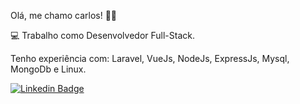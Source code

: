 Olá, me chamo carlos! 👋🏾

💻 Trabalho como Desenvolvedor Full-Stack.

Tenho experiência com: Laravel, VueJs, NodeJs, ExpressJs, Mysql, MongoDb e Linux.

[![Linkedin Badge](https://img.shields.io/badge/-LinkedIn-blue?style=flat-square&logo=Linkedin&logoColor=white&link=https://www.linkedin.com/in/carlos-eduardo-alves-viana/)](https://www.linkedin.com/in/carlos-eduardo-alves-viana/)
